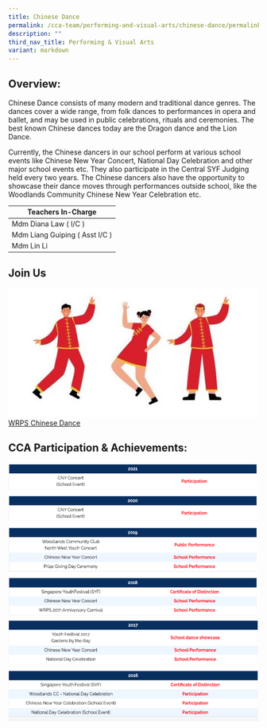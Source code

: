 ```yaml
---
title: Chinese Dance
permalink: /cca-team/performing-and-visual-arts/chinese-dance/permalink/
description: ""
third_nav_title: Performing & Visual Arts
variant: markdown
---
```

Overview:
---------

Chinese Dance consists of many modern and traditional dance genres. The dances cover a wide range, from folk dances to performances in opera and ballet, and may be used in public celebrations, rituals and ceremonies. The best known Chinese dances today are the Dragon dance and the Lion Dance.

Currently, the Chinese dancers in our school perform at various school events like Chinese New Year Concert, National Day Celebration and other major school events etc. They also participate in the Central SYF Judging held every two years. The Chinese dancers also have the opportunity to showcase their dance moves through performances outside school, like the Woodlands Community Chinese New Year Celebration etc.




| Teachers In-Charge |
| --- |
| Mdm Diana Law ( I/C ) |
| Mdm Liang Guiping ( Asst I/C ) |
| Mdm Lin Li |

Join Us
-------
![](/images/chinese%20dance.jpg)
[WRPS Chinese Dance](https://www.youtube.com/watch?v=7pOpHjqfAi0)




CCA Participation &amp; Achievements:
---------------------------------
![](/images/chinese0.png)
![](/images/chinese2.png)